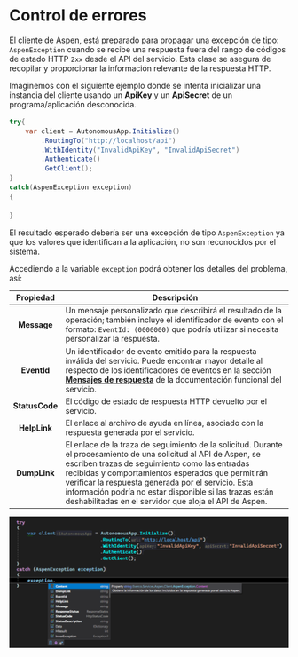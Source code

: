 # Control de errores

El cliente de Aspen, está preparado para propagar una excepción de tipo: `AspenException` cuando se recibe una respuesta fuera del rango de códigos de estado HTTP `2xx` desde el API del servicio. Esta clase se asegura de recopilar y proporcionar la información relevante de la respuesta HTTP.

Imaginemos con el siguiente ejemplo donde se intenta inicializar una instancia del cliente usando un **ApiKey** y un **ApiSecret** de un programa/aplicación desconocida.

```c#
try{
    var client = AutonomousApp.Initialize()
        .RoutingTo("http://localhost/api")
        .WithIdentity("InvalidApiKey", "InvalidApiSecret")
        .Authenticate()
        .GetClient();
}
catch(AspenException exception)
{

}
```

El resultado esperado debería ser una excepción de tipo `AspenException` ya que los valores que identifican a la aplicación, no son reconocidos por el sistema.

Accediendo a la variable `exception` podrá obtener los detalles del problema, así:

| Propiedad | Descripción |
|:-:|---|
| **Message** | Un mensaje personalizado que describirá el resultado de la operación; también incluye el identificador de evento con el formato: `EventId: (0000000)` que podría utilizar si necesita personalizar la respuesta. |
| **EventId** | Un identificador de evento emitido para la respuesta inválida del servicio. Puede encontrar mayor detalle al respecto de los identificadores de eventos en la sección **[Mensajes de respuesta](https://processa-aspen.readthedocs.io/en/latest/Responses/)** de la documentación funcional del servicio. |
| **StatusCode** | El código de estado de respuesta HTTP devuelto por el servicio. |
| **HelpLink** | El enlace al archivo de ayuda en línea, asociado con la respuesta generada por el servicio. |
| **DumpLink** | El enlace de la traza de seguimiento de la solicitud. Durante el procesamiento de una solicitud al API de Aspen, se escriben trazas de seguimiento como las entradas recibidas y comportamientos esperados que permitirán verificar la respuesta generada por el servicio. Esta información podría no estar disponible si las trazas están deshabilitadas en el servidor que aloja el API de Aspen. |

![AspenException](https://github.com/RD-Processa/Everco.Services.Aspen.Client.Docs/blob/master/images/AspenException.png?raw=true)